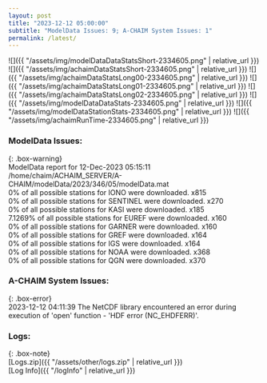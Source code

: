 ```yaml
---
layout: post
title: "2023-12-12 05:00:00"
subtitle: "ModelData Issues: 9; A-CHAIM System Issues: 1"
permalink: /latest/
---
```


![]({{ "/assets/img/modelDataDataStatsShort-2334605.png" | relative_url }})
![]({{ "/assets/img/achaimDataStatsShort-2334605.png" | relative_url }})
![]({{ "/assets/img/achaimDataStatsLong00-2334605.png" | relative_url }})
![]({{ "/assets/img/achaimDataStatsLong01-2334605.png" | relative_url }})
![]({{ "/assets/img/achaimDataStatsLong02-2334605.png" | relative_url }})
![]({{ "/assets/img/modelDataDataStats-2334605.png" | relative_url }})
![]({{ "/assets/img/modelDataStationStats-2334605.png" | relative_url }})
![]({{ "/assets/img/achaimRunTime-2334605.png" | relative_url }})


### ModelData Issues:  
  
{: .box-warning}  
 ModelData report for 12-Dec-2023 05:15:11   
 /home/chaim/ACHAIM_SERVER/A-CHAIM/modelData/2023/346/05/modelData.mat   
 0% of all possible stations for IONO were downloaded. x815   
 0% of all possible stations for SENTINEL were downloaded. x270   
 0% of all possible stations for KASI were downloaded. x185   
 7.1269% of all possible stations for EUREF were downloaded. x160   
 0% of all possible stations for GARNER were downloaded. x160   
 0% of all possible stations for GREF were downloaded. x164   
 0% of all possible stations for IGS were downloaded. x164   
 0% of all possible stations for NOAA were downloaded. x368   
 0% of all possible stations for QGN were downloaded. x370   
  
### A-CHAIM System Issues:  
  
{: .box-error}  
2023-12-12 04:11:39 The NetCDF library encountered an error during execution of 'open' function - 'HDF error (NC_EHDFERR)'.  

### Logs:  
  
{: .box-note}  
[Logs.zip]({{ "/assets/other/logs.zip" | relative_url }})  
[Log Info]({{ "/logInfo" | relative_url }})  
